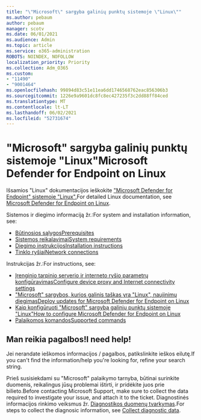 ```yaml
---
title: "\"Microsoft\" sargyba galinių punktų sistemoje \"Linux\""
ms.author: pebaum
author: pebaum
manager: scotv
ms.date: 06/01/2021
ms.audience: Admin
ms.topic: article
ms.service: o365-administration
ROBOTS: NOINDEX, NOFOLLOW
localization_priority: Priority
ms.collection: Adm_O365
ms.custom:
- "11490"
- "9001464"
ms.openlocfilehash: 99894d83c51e11ea6dd1746568762eac856306b3
ms.sourcegitcommit: 1226e9a9601dc8fc8ec427235f3c2dd88ff84ced
ms.translationtype: MT
ms.contentlocale: lt-LT
ms.lasthandoff: 06/02/2021
ms.locfileid: "52731674"
---
```

# <a name="microsoft-defender-for-endpoint-on-linux"></a><span data-ttu-id="e99b5-102">"Microsoft" sargyba galinių punktų sistemoje "Linux"</span><span class="sxs-lookup"><span data-stu-id="e99b5-102">Microsoft Defender for Endpoint on Linux</span></span>

<span data-ttu-id="e99b5-103">Išsamios "Linux" dokumentacijos ieškokite ["Microsoft Defender for Endpoint" sistemoje "Linux".](/microsoft-365/security/defender-endpoint/microsoft-defender-endpoint-linux)</span><span class="sxs-lookup"><span data-stu-id="e99b5-103">For detailed Linux documentation, see [Microsoft Defender for Endpoint on Linux](/microsoft-365/security/defender-endpoint/microsoft-defender-endpoint-linux).</span></span>

<span data-ttu-id="e99b5-104">Sistemos ir diegimo informaciją žr.:</span><span class="sxs-lookup"><span data-stu-id="e99b5-104">For system and installation information, see:</span></span>

- [<span data-ttu-id="e99b5-105">Būtinosios sąlygos</span><span class="sxs-lookup"><span data-stu-id="e99b5-105">Prerequisites</span></span>](/microsoft-365/security/defender-endpoint/microsoft-defender-endpoint-linux#prerequisites)
- [<span data-ttu-id="e99b5-106">Sistemos reikalavimai</span><span class="sxs-lookup"><span data-stu-id="e99b5-106">System requirements</span></span>](/microsoft-365/security/defender-endpoint/microsoft-defender-endpoint-linux#system-requirements)
- [<span data-ttu-id="e99b5-107">Diegimo instrukcijos</span><span class="sxs-lookup"><span data-stu-id="e99b5-107">Installation instructions</span></span>](/microsoft-365/security/defender-endpoint/microsoft-defender-endpoint-linux#installation-instructions)
- [<span data-ttu-id="e99b5-108">Tinklo ryšiai</span><span class="sxs-lookup"><span data-stu-id="e99b5-108">Network connections</span></span>](/microsoft-365/security/defender-endpoint/microsoft-defender-endpoint-linux#network-connections)

<span data-ttu-id="e99b5-109">Instrukcijas žr.:</span><span class="sxs-lookup"><span data-stu-id="e99b5-109">For instructions, see:</span></span>

- [<span data-ttu-id="e99b5-110">Įrenginio tarpinio serverio ir interneto ryšio parametrų konfigūravimas</span><span class="sxs-lookup"><span data-stu-id="e99b5-110">Configure device proxy and Internet connectivity settings</span></span>](/microsoft-365/security/defender-endpoint/configure-proxy-internet#enable-access-to-microsoft-defender-atp-service-urls-in-the-proxy-server)
- [<span data-ttu-id="e99b5-111">"Microsoft" sargybos, kurios galinis taškas yra "Linux", naujinimų diegimas</span><span class="sxs-lookup"><span data-stu-id="e99b5-111">Deploy updates for Microsoft Defender for Endpoint on Linux</span></span>](/microsoft-365/security/defender-endpoint/linux-updates)
- [<span data-ttu-id="e99b5-112">Kaip konfigūruoti "Microsoft" sargybą galinių punktų sistemoje "Linux"</span><span class="sxs-lookup"><span data-stu-id="e99b5-112">How to configure Microsoft Defender for Endpoint on Linux</span></span>](/microsoft-365/security/defender-endpoint/microsoft-defender-endpoint-linux#how-to-configure-microsoft-defender-for-endpoint-on-linux)
- [<span data-ttu-id="e99b5-113">Palaikomos komandos</span><span class="sxs-lookup"><span data-stu-id="e99b5-113">Supported commands</span></span>](/microsoft-365/security/defender-endpoint/linux-resources#supported-commands)

## <a name="i-need-help"></a><span data-ttu-id="e99b5-114">Man reikia pagalbos!</span><span class="sxs-lookup"><span data-stu-id="e99b5-114">I need help!</span></span>

<span data-ttu-id="e99b5-115">Jei nerandate ieškomos informacijos / pagalbos, patikslinkite ieškos eilutę.</span><span class="sxs-lookup"><span data-stu-id="e99b5-115">If you can't find the information/help you're looking for, refine your search string.</span></span>

<span data-ttu-id="e99b5-116">Prieš susisiekdami su "Microsoft" palaikymo tarnyba, būtinai surinkite duomenis, reikalingus jūsų problemai ištirti, ir pridėkite juos prie bilieto.</span><span class="sxs-lookup"><span data-stu-id="e99b5-116">Before contacting Microsoft Support, make sure to collect the data required to investigate your issue, and attach it to the ticket.</span></span> <span data-ttu-id="e99b5-117">Diagnostinės informacijos rinkimo veiksmus žr. [Diagnostikos duomenų tvarkymas](/microsoft-365/security/defender-endpoint/linux-resources#collect-diagnostic-information).</span><span class="sxs-lookup"><span data-stu-id="e99b5-117">For steps to collect the diagnosic information, see [Collect diagnostic data](/microsoft-365/security/defender-endpoint/linux-resources#collect-diagnostic-information).</span></span>